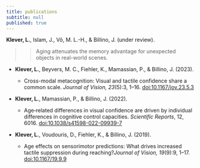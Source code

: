 ```yaml
---
title: publications
subtitle: null
published: true
---
```


**Klever, L.**, Islam, J., Võ, M. L.-H., & Billino, J. (under review).
>> Aging attenuates the memory advantage for unexpected objects in real-world scenes. 

- **Klever, L.**, Beyvers, M. C., Fiehler, K., Mamassian, P., & Billino, J. (2023).
	- Cross-modal metacognition: Visual and tactile confidence share a common scale. _Journal of Vision, 23_(5):3, 1–16. [<u>doi:10.1167/jov.23.5.3</u>](https://doi.org/10.1167/jov.23.5.3)                                                                                                                                                                                                       
- **Klever, L.**, Mamassian, P., & Billino, J. (2022).
	- Age‑related differences in visual confidence are driven by individual differences in cognitive control capacities. _Scientific Reports_, 12, 6016. [<u>doi:10.1038/s41598-022-09939-7</u>](https://doi.org/10.1038/s41598-022-09939-7) 

- **Klever, L.**, Voudouris, D., Fiehler, K., & Billino, J. (2019).
	- Age effects on sensorimotor predictions: What drives increased tactile suppression during reaching?_Journal of Vision, 19_(9):9, 1–17. [<u>doi:10.1167/19.9.9
</u>](https://doi.org/10.1167/19.9.9)     
